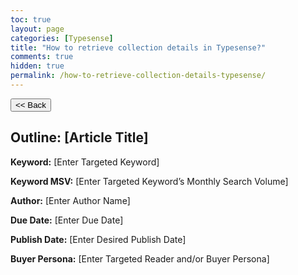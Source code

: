 ```yaml
---
toc: true
layout: page
categories: [Typesense]
title: "How to retrieve collection details in Typesense?"
comments: true
hidden: true
permalink: /how-to-retrieve-collection-details-typesense/
---
```


<button class="back-button" onclick="window.history.back()"><< Back</button>

## Outline: [Article Title]

**Keyword:** [Enter Targeted Keyword]

**Keyword MSV:** [Enter Targeted Keyword’s Monthly Search Volume]

**Author:** [Enter Author Name]

**Due Date:** [Enter Due Date]

**Publish Date:** [Enter Desired Publish Date]

**Buyer Persona:** [Enter Targeted Reader and/or Buyer Persona]

<br>
